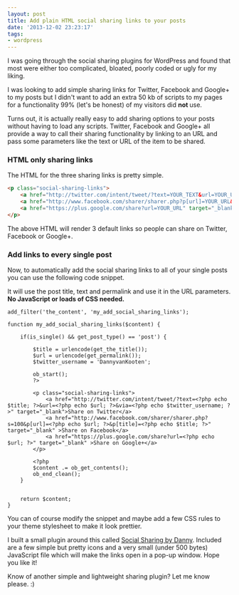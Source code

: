 ```yaml
---
layout: post
title: Add plain HTML social sharing links to your posts
date: '2013-12-02 23:23:17'
tags:
- wordpress
---
```


I was going through the social sharing plugins for WordPress and found that most were either too complicated, bloated, poorly coded or ugly for my liking. 

I was looking to add simple sharing links for Twitter, Facebook and Google+ to my posts but I didn't want to add an extra 50 kb of scripts to my pages for a functionality 99% (let's be honest) of my visitors did <strong>not </strong>use.

Turns out, it is actually really easy to add sharing options to your posts without having to load any scripts. Twitter, Facebook and Google+ all provide a way to call their sharing functionality by linking to an URL and pass some parameters like the text or URL of the item to be shared.

<h3>HTML only sharing links</h3>
The HTML for the three sharing links is pretty simple. 

```html
<p class="social-sharing-links">
    <a href="http://twitter.com/intent/tweet/?text=YOUR_TEXT&url=YOUR_URL&via=YOUR_TWITTER" target="_blank">Share on Twitter</a>
    <a href="http://www.facebook.com/sharer/sharer.php?p[url]=YOUR_URL&p[title]=YOUR_TITLE" target="_blank" >Share on Facebook</a>
    <a href="https://plus.google.com/share?url=YOUR_URL" target="_blank" >Share on Google+</a>
</p>
```

The above HTML will render 3 default links so people can share on Twitter, Facebook or Google+.

<h3>Add links to every single post</h3>
Now, to automatically add the social sharing links to all of your single posts you can use the following code snippet. 

It will use the post title, text and permalink and use it in the URL parameters. <strong>No JavaScript or loads of CSS needed.</strong>

```php?start_inline=1
add_filter('the_content', 'my_add_social_sharing_links');

function my_add_social_sharing_links($content) {

    if(is_single() && get_post_type() == 'post') {

        $title = urlencode(get_the_title());
        $url = urlencode(get_permalink());
        $twitter_username = 'DannyvanKooten';

        ob_start();
        ?>
        
        <p class="social-sharing-links">
            <a href="http://twitter.com/intent/tweet/?text=<?php echo $title; ?>&url=<?php echo $url; ?>&via=<?php echo $twitter_username; ?>" target="_blank">Share on Twitter</a>
            <a href="http://www.facebook.com/sharer/sharer.php?s=100&p[url]=<?php echo $url; ?>&p[title]=<?php echo $title; ?>" target="_blank" >Share on Facebook</a>
            <a href="https://plus.google.com/share?url=<?php echo $url; ?>" target="_blank" >Share on Google+</a>
        </p>

        <?php
        $content .= ob_get_contents();
        ob_end_clean();
    }


    return $content;
}
```

You can of course modify the snippet and maybe add a few CSS rules to your theme stylesheet to make it look prettier.

I built a small plugin around this called <a href="http://dannyvankooten.com/wordpress-plugins/social-sharing-by-danny/" title="Social Sharing by Danny">Social Sharing by Danny</a>. Included are a few simple but pretty icons and a very small (under 500 bytes) JavaScript file which will make the links open in a pop-up window. Hope you like it!

Know of another simple and lightweight sharing plugin? Let me know please. :)